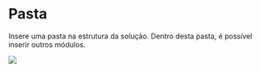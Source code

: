 # Pasta

Insere uma pasta na estrutura da solução. Dentro desta pasta, é possível inserir outros módulos.

![](http://www.gvinci.com.br/manual/8_058.png)

